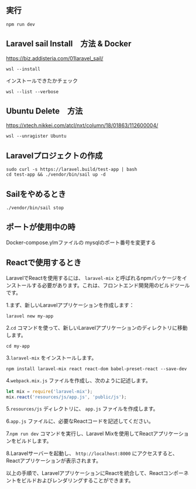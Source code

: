 ## 実行
```
npm run dev
```
## Laravel sail Install　方法 & Docker

https://biz.addisteria.com/01laravel_sail/

```
wsl --install
```

インストールできたかチェック

```
wsl --list --verbose
```


## Ubuntu Delete　方法


https://xtech.nikkei.com/atcl/nxt/column/18/01863/112600004/

```
wsl --unragister Ubuntu
```


## Laravelプロジェクトの作成

```
sudo curl -s https://laravel.build/test-app | bash
cd test-app && ./vendor/bin/sail up -d
```


## Sailをやめるとき

```
./vendor/bin/sail stop
```

## ポートが使用中の時

Docker-compose.ylmファイルの
mysqlのポート番号を変更する


## Reactで使用するとき


LaravelでReactを使用するには、 `laravel-mix` と呼ばれるnpmパッケージをインストールする必要があります。これは、フロントエンド開発用のビルドツールです。

1.まず、新しいLaravelアプリケーションを作成します：

```
laravel new my-app
```

2.`cd` コマンドを使って、新しいLaravelアプリケーションのディレクトリに移動します。

```
cd my-app
```

3.`laravel-mix` をインストールします。

```
npm install laravel-mix react react-dom babel-preset-react --save-dev
```

4.`webpack.mix.js` ファイルを作成し、次のように記述します。

```javascript
let mix = require('laravel-mix');
mix.react('resources/js/app.js', 'public/js');
```

5.`resources/js` ディレクトリに、 `app.js` ファイルを作成します。

6.`app.js` ファイルに、必要なReactコードを記述してください。

7.`npm run dev` コマンドを実行し、Laravel Mixを使用してReactアプリケーションをビルドします。

8.Laravelサーバーを起動し、 `http://localhost:8000` にアクセスすると、Reactアプリケーションが表示されます。

以上の手順で、LaravelアプリケーションにReactを統合して、Reactコンポーネントをビルドおよびレンダリングすることができます。

